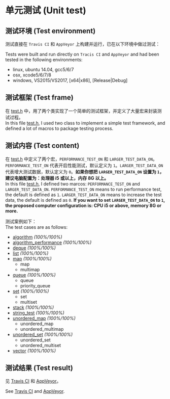 单元测试 (Unit test)
=====
## 测试环境 (Test environment)
  测试直接在 `Travis CI` 和 `AppVeyor` 上构建并运行，已在以下环境中做过测试：
  
  Tests were built and run directly on `Tracis CI` and `AppVeyor` and had been tested in the following environments:

  * linux, ubuntu 14.04, gcc5/6/7
  * osx, xcode5/6/7/8
  * windows, VS2015/VS2017, [x64|x86], [Release|Debug]
  
## 测试框架 (Test frame)
  在 [test.h](https://github.com/Alinshans/MyTinySTL/blob/master/MyTinySTL/Test/test.h) 中，用了两个类实现了一个简单的测试框架，并定义了大量宏来封装测试过程。</br>
  In this file [test.h](https://github.com/Alinshans/MyTinySTL/blob/master/MyTinySTL/Test/test.h), I used two class to implement a simple test framework, and defined a lot of macros to package testing process.
  
## 测试内容 (Test content)
  在 [test.h](https://github.com/Alinshans/MyTinySTL/blob/master/MyTinySTL/Test/test.h) 中定义了两个宏，`PERFORMANCE_TEST_ON` 和 `LARGER_TEST_DATA_ON`。`PERFORMANCE_TEST_ON` 代表开启性能测试，默认定义为 `1`。`LARGER_TEST_DATA_ON` 代表增大测试数据，默认定义为 `0`。**如果你想把 `LARGER_TEST_DATA_ON` 设置为 `1`，建议电脑配置为：处理器 i5 或以上，内存 8G 以上。**<br>
  In this file [test.h](https://github.com/Alinshans/MyTinySTL/blob/master/MyTinySTL/Test/test.h), I defined two marcos: `PERFORMANCE_TEST_ON` and `LARGER_TEST_DATA_ON`. `PERFORMANCE_TEST_ON` means to run performance test, the default is defined as `1`. `LARGER_TEST_DATA_ON` means to increase the test data, the default is defined as `0`. **If you want to set `LARGER_TEST_DATA_ON` to `1`, the proposed computer configuration is: CPU i5 or above, memory 8G or more.**

  测试案例如下：<br>
  The test cases are as follows:

  * [algorithm](https://github.com/Alinshans/MyTinySTL/blob/master/MyTinySTL/Test/algorithm_test.h) *(100%/100%)*
  * [algorithm_performance](https://github.com/Alinshans/MyTinySTL/blob/master/MyTinySTL/Test/algorithm_performance_test.h) *(100%/100%)*
  * [deque](https://github.com/Alinshans/MyTinySTL/blob/master/MyTinySTL/Test/deque_test.h) *(100%/100%)*
  * [list](https://github.com/Alinshans/MyTinySTL/blob/master/MyTinySTL/Test/list_test.h) *(100%/100%)*
  * [map](https://github.com/Alinshans/MyTinySTL/blob/master/MyTinySTL/Test/map_test.h) *(100%/100%)*
    * map
    * multimap
  * [queue](https://github.com/Alinshans/MyTinySTL/blob/master/MyTinySTL/Test/queue_test.h) *(100%/100%)*
    * queue
    * priority_queue
  * [set](https://github.com/Alinshans/MyTinySTL/blob/master/MyTinySTL/Test/set_test.h) *(100%/100%)*
    * set
    * multiset
  * [stack](https://github.com/Alinshans/MyTinySTL/blob/master/MyTinySTL/Test/stack_test.h) *(100%/100%)*
  * [string_test](https://github.com/Alinshans/MyTinySTL/blob/master/MyTinySTL/Test/string_test.h) *(100%/100%)*
  * [unordered_map](https://github.com/Alinshans/MyTinySTL/blob/master/MyTinySTL/Test/unordered_map_test.h) *(100%/100%)*
    * unordered_map
    * unordered_multimap
  * [unordered_set](https://github.com/Alinshans/MyTinySTL/blob/master/MyTinySTL/Test/unordered_set_test.h) *(100%/100%)*
    * unordered_set
    * unordered_multiset
  * [vector](https://github.com/Alinshans/MyTinySTL/blob/master/MyTinySTL/Test/vector_test.h) *(100%/100%)*
  
  
## 测试结果 (Test result)
  见 [Travis CI](https://travis-ci.org/Alinshans/MyTinySTL) 和 [AppVeyor](https://ci.appveyor.com/project/Alinshans/mytinystl)。

  See [Travis CI](https://travis-ci.org/Alinshans/MyTinySTL) and [AppVeyor](https://ci.appveyor.com/project/Alinshans/mytinystl).
  
